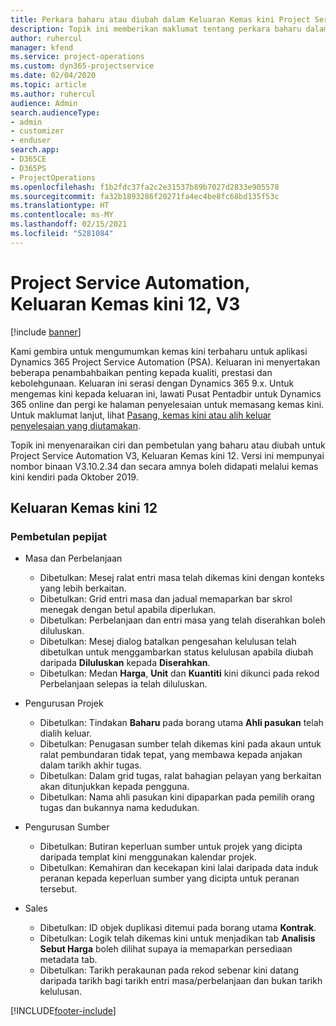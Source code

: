 ```yaml
---
title: Perkara baharu atau diubah dalam Keluaran Kemas kini Project Service Automation 12, V3
description: Topik ini memberikan maklumat tentang perkara baharu dalam Keluaran Kemas kini Project Service Automation 12, V3.
author: ruhercul
manager: kfend
ms.service: project-operations
ms.custom: dyn365-projectservice
ms.date: 02/04/2020
ms.topic: article
ms.author: ruhercul
audience: Admin
search.audienceType:
- admin
- customizer
- enduser
search.app:
- D365CE
- D365PS
- ProjectOperations
ms.openlocfilehash: f1b2fdc37fa2c2e31537b89b7027d2833e905578
ms.sourcegitcommit: fa32b1893286f20271fa4ec4be8fc68bd135f53c
ms.translationtype: HT
ms.contentlocale: ms-MY
ms.lasthandoff: 02/15/2021
ms.locfileid: "5281084"
---
```

# <a name="project-service-automation-update-release-12-v3"></a>Project Service Automation, Keluaran Kemas kini 12, V3

[!include [banner](../includes/psa-now-project-operations.md)]

Kami gembira untuk mengumumkan kemas kini terbaharu untuk aplikasi Dynamics 365 Project Service Automation (PSA). Keluaran ini menyertakan beberapa penambahbaikan penting kepada kualiti, prestasi dan kebolehgunaan. Keluaran ini serasi dengan Dynamics 365 9.x. Untuk mengemas kini kepada keluaran ini, lawati Pusat Pentadbir untuk Dynamics 365 online dan pergi ke halaman penyelesaian untuk memasang kemas kini. Untuk maklumat lanjut, lihat [Pasang, kemas kini atau alih keluar penyelesaian yang diutamakan](https://docs.microsoft.com/power-platform/admin/install-remove-preferred-solution).

Topik ini menyenaraikan ciri dan pembetulan yang baharu atau diubah untuk Project Service Automation V3, Keluaran Kemas kini 12. Versi ini mempunyai nombor binaan V3.10.2.34 dan secara amnya boleh didapati melalui kemas kini kendiri pada Oktober 2019.

## <a name="update-release-12"></a>Keluaran Kemas kini 12

### <a name="bug-fixes"></a>Pembetulan pepijat

- Masa dan Perbelanjaan

    - Dibetulkan: Mesej ralat entri masa telah dikemas kini dengan konteks yang lebih berkaitan.
    - Dibetulkan: Grid entri masa dan jadual memaparkan bar skrol menegak dengan betul apabila diperlukan.
    - Dibetulkan: Perbelanjaan dan entri masa yang telah diserahkan boleh diluluskan.
    - Dibetulkan: Mesej dialog batalkan pengesahan kelulusan telah dibetulkan untuk menggambarkan status kelulusan apabila diubah daripada **Diluluskan** kepada **Diserahkan**.
    - Dibetulkan: Medan **Harga**, **Unit** dan **Kuantiti** kini dikunci pada rekod Perbelanjaan selepas ia telah diluluskan.

- Pengurusan Projek

    - Dibetulkan: Tindakan **Baharu** pada borang utama **Ahli pasukan** telah dialih keluar.
    - Dibetulkan: Penugasan sumber telah dikemas kini pada akaun untuk ralat pembundaran tidak tepat, yang membawa kepada anjakan dalam tarikh akhir tugas.
    - Dibetulkan: Dalam grid tugas, ralat bahagian pelayan yang berkaitan akan ditunjukkan kepada pengguna.
    - Dibetulkan: Nama ahli pasukan kini dipaparkan pada pemilih orang tugas dan bukannya nama kedudukan.

- Pengurusan Sumber

    - Dibetulkan: Butiran keperluan sumber untuk projek yang dicipta daripada templat kini menggunakan kalendar projek.
    - Dibetulkan: Kemahiran dan kecekapan kini lalai daripada data induk peranan kepada keperluan sumber yang dicipta untuk peranan tersebut.

- Sales

    - Dibetulkan: ID objek duplikasi ditemui pada borang utama **Kontrak**.
    - Dibetulkan: Logik telah dikemas kini untuk menjadikan tab **Analisis Sebut Harga** boleh dilihat supaya ia memaparkan persediaan metadata tab.
    - Dibetulkan: Tarikh perakaunan pada rekod sebenar kini datang daripada tarikh bagi tarikh entri masa/perbelanjaan dan bukan tarikh kelulusan.


[!INCLUDE[footer-include](../includes/footer-banner.md)]